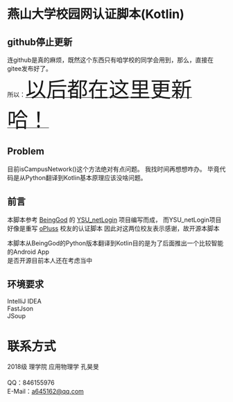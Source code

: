 # 燕山大学校园网认证脚本(Kotlin)

## github停止更新
连github是真的麻烦，既然这个东西只有咱学校的同学会用到，那么，直接在gitee发布好了。
<br />
所以：<u><font size=16>以后都在这里更新哈！</font></u>

## Problem
目前isCampusNetwork()这个方法绝对有点问题。
我找时间再想想咋办。
毕竟代码是从Python翻译到Kotlin基本原理应该没啥问题。

## 前言

本脚本参考 [BeingGod](https://github.com/BeingGod)
的 [YSU_netLogin](https://github.com/BeingGod/YSU_netLogin) 项目编写而成，
而YSU_netLogin项目好像是重写 [oPluss](https://github.com/OYCN) 校友的认证脚本
因此对这两位校友表示感谢，故开源本脚本

本脚本从BeingGod的Python版本翻译到Kotlin目的是为了后面推出一个比较智能的Android App
<br>
是否开源目前本人还在考虑当中

## 环境要求

IntelliJ IDEA
<br>
FastJson
<br>
JSoup

# 联系方式

2018级 理学院 应用物理学 孔昊旻
<br><br>
QQ：846155976
<br>
E-Mail：a645162@qq.com